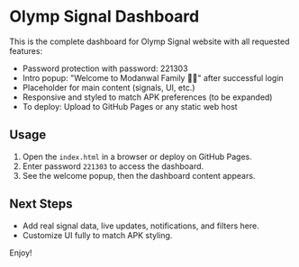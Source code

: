 
# Olymp Signal Dashboard

This is the complete dashboard for Olymp Signal website with all requested features:

- Password protection with password: 221303
- Intro popup: "Welcome to Modanwal Family 💪😁" after successful login
- Placeholder for main content (signals, UI, etc.)
- Responsive and styled to match APK preferences (to be expanded)
- To deploy: Upload to GitHub Pages or any static web host

## Usage

1. Open the `index.html` in a browser or deploy on GitHub Pages.  
2. Enter password `221303` to access the dashboard.  
3. See the welcome popup, then the dashboard content appears.

## Next Steps

- Add real signal data, live updates, notifications, and filters here.
- Customize UI fully to match APK styling.

Enjoy!
